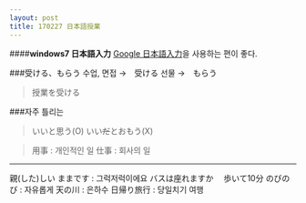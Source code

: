 ```yaml
---
layout: post
title: 170227 日本語授業
---
```



####**windows7 日本語入力**
[Google 日本語入力](http://www.google.co.jp/ime/)을 사용하는 편이 좋다.


###受ける、もらう
수업, 면접 →　受ける
선물 →　もらう
>授業を受ける 

###자주 틀리는
>いいと思う(O)
>いい<del>だ</del>とおもう(X)

>用事 : 개인적인 일
>仕事 : 회사의 일


----------


親(した)しい
ままです : 그럭저럭이에요
バスは座れますか　
歩いて10分
のびのび : 자유롭게
天の川 : 은하수
日帰り旅行 : 당일치기 여행
